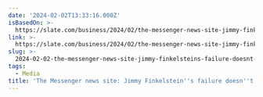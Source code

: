 ```yaml
---
date: '2024-02-02T13:33:16.000Z'
isBasedOn: >-
  https://slate.com/business/2024/02/the-messenger-news-site-jimmy-finkelstein-future-of-media.html
link: >-
  https://slate.com/business/2024/02/the-messenger-news-site-jimmy-finkelstein-future-of-media.html
slug: >-
  2024-02-02-the-messenger-news-site-jimmy-finkelsteins-failure-doesnt-tell-us-much-a
tags:
  - Media
title: 'The Messenger news site: Jimmy Finkelstein''s failure doesn''t tell us much a'
---
```


